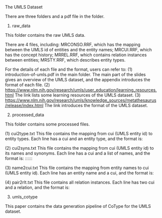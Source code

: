 The UMLS Dataset

There are three folders and a pdf file in the folder.

1. raw_data

This folder contains the raw UMLS data. 

There are 4 files, including:
MRCONSO.RRF, which has the mapping between the UMLS id of entities and the entity names;
MRCUI.RRF, which has the concept history;
MRREL.RRF, which contains relation instances between entities;
MRSTY.RRF, which describes entity types.

For the details of each file and the format, users can refer to:
(1) introduction-of-umls.pdf in the main folder. 
The main part of the slides gives an overview of the UMLS dataset, and the appendix introduces the format of each file.
(2) https://www.nlm.nih.gov/research/umls/user_education/learning_resources.html
The link lists some learning resources of the UMLS dataset.
(3) https://www.nlm.nih.gov/research/umls/knowledge_sources/metathesaurus/release/index.html
The link introduces the format of the UMLS dataset.

2. processed_data

This folder contains some processed files.

(1) cui2type.txt
This file contains the mapping from cui (UMLS entity id) to entity types.
Each line has a cui and an entity type, and the format is:
<cui>   <type>

(2) cui2syns.txt
This file contains the mapping from cui (UMLS entity id) to its names and synonyms.
Each line has a cui and a list of names, and the format is:
<cui>::<name1>::<name2>::<name3>

(3) name2cui.txt
This file contains the mapping from entity names to cui (UMLS entity id).
Each line has an entity name and a cui, and the format is:
<name>  <cui>

(4) pair2rlt.txt
This file contains all relation instances.
Each line has two cui and a relation, and the format is:
<cui1>  <cui2>  <relation>

3. umls_cotype

This paper contains the data generation pipeline of CoType for the UMLS dataset.

